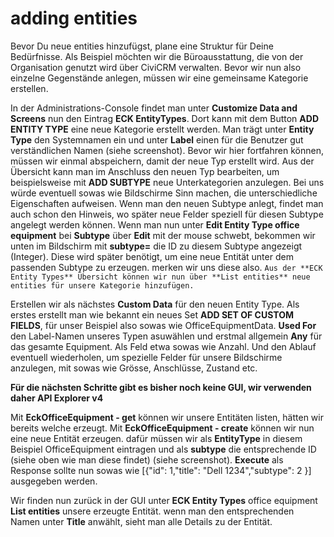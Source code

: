 # adding entities

Bevor Du neue entities hinzufügst, plane eine Struktur für Deine Bedürfnisse. Als Beispiel möchten wir die Büroausstattung, 
die von der Organisation genutzt wird über CiviCRM verwalten. Bevor wir nun also einzelne Gegenstände anlegen, müssen wir 
eine gemeinsame Kategorie erstellen.

In der Administrations-Console findet man unter **Customize Data and Screens** nun den Eintrag **ECK EntityTypes**. Dort 
kann mit dem Button **ADD ENTITY TYPE** eine neue Kategorie erstellt werden. Man trägt unter **Entity Type** den Systemnamen
ein und unter **Label** einen für die Benutzer gut verständlichen Namen (siehe screenshot). Bevor wir hier fortfahren können,
müssen wir einmal abspeichern, damit der neue Typ erstellt wird. Aus der Übersicht kann man im Anschluss den neuen Typ bearbeiten,
um beispielsweise mit **ADD SUBTYPE** neue Unterkategorien anzulegen. Bei uns würde eventuell sowas wie Bildschirme Sinn machen, die 
unterschiedliche Eigenschaften aufweisen. Wenn man den neuen Subtype anlegt, findet man auch schon den Hinweis, wo später 
neue Felder speziell für diesen Subtype angelegt werden können. Wenn man nun unter **Edit Entity Type office equipment** bei **Subtype**
über **Edit** mit der mouse schwebt, bekommen wir unten im Bildschirm mit **subtype=** die ID zu diesem Subtype angezeigt
(Integer). Diese wird später benötigt, um eine neue Entität unter dem passenden Subtype zu erzeugen. merken wir uns diese also.
``
Aus der **ECK Entity Types** Übersicht können wir nun über **List entities** neue entities für unsere Kategorie hinzufügen.
``

Erstellen wir als nächstes **Custom Data** für den neuen Entity Type. Als erstes erstellt man wie bekannt ein neues Set 
**ADD SET OF CUSTOM FIELDS**, für unser Beispiel also sowas wie OfficeEquipmentData. **Used For** den Label-Namen unseres
Typen asuwählen und erstmal allgemein **Any** für das gesamte Equipment. Als Feld etwa sowas wie Anzahl. Und den Ablauf eventuell 
wiederholen, um spezielle Felder für unsere Bildschirme anzulegen, mit sowas wie Grösse, Anschlüsse, Zustand etc.

**Für die nächsten Schritte gibt es bisher noch keine GUI, wir verwenden daher API Explorer v4**

Mit **EckOfficeEquipment - get** können wir unsere Entitäten listen, hätten wir bereits welche erzeugt.
Mit **EckOfficeEquipment - create** können wir nun eine neue Entität erzeugen. dafür müssen wir als **EntityType** in diesem
Beispiel OfficeEquipment eintragen und als **subtype** die entsprechende ID (siehe oben wie man diese findet) (siehe screenshot). **Execute**
als Response sollte nun sowas wie
[{"id": 1,"title": "Dell 1234","subtype": 2 }]
ausgegeben werden. 

Wir finden nun zurück in der GUI unter **ECK Entity Types** office equipment **List entities** unsere erzeugte Entität. wenn man den entsprechenden 
Namen unter **Title** anwählt, sieht man alle Details zu der Entität.